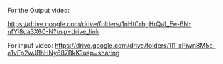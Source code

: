 For the Output video:

https://drive.google.com/drive/folders/1nHtCrhgHrQa1_Ee-6N-ufYl8ua3X60-N?usp=drive_link

For input video: https://drive.google.com/drive/folders/1l1_xPjwn8M5c-e1vFp2wJBhHNy687BkK?usp=sharing
